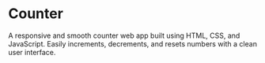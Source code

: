 # Counter
A responsive and smooth counter web app built using HTML, CSS, and JavaScript. Easily increments, decrements, and resets numbers with a clean user interface.
